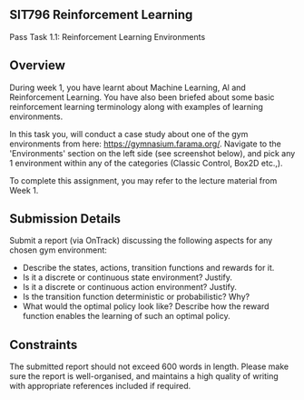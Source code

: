 ## SIT796 Reinforcement Learning

Pass Task 1.1: Reinforcement Learning Environments

## Overview

During week 1, you have learnt about Machine Learning, Al and Reinforcement Learning. You have also been briefed about some basic reinforcement learning terminology along with examples of learning environments.

In this task you, will conduct a case study about one of the gym environments from here: https://gymnasium.farama.org/. Navigate to the 'Environments' section on the left side (see screenshot below), and pick any 1 environment within any of the categories (Classic Control, Box2D etc.,).

To complete this assignment, you may refer to the lecture material from Week 1.

## Submission Details

Submit a report (via OnTrack) discussing the following aspects for any chosen gym environment:

- Describe the states, actions, transition functions and rewards for it.
- Is it a discrete or continuous state environment? Justify.
- Is it a discrete or continuous action environment? Justify.
- Is the transition function deterministic or probabilistic? Why?
- What would the optimal policy look like? Describe how the reward function enables the learning of such an optimal policy.

## Constraints

The submitted report should not exceed 600 words in length. Please make sure the report is well-organised, and maintains a high quality of writing with appropriate references included if required.